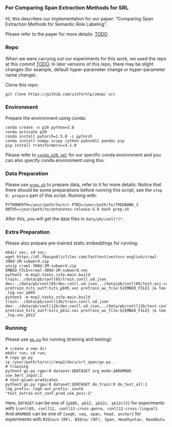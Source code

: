 ### For Comparing Span Extraction Methods for SRL

Hi, this describes our implementation for our paper: "Comparing Span Extraction Methods for Semantic Role Labeling".

Please refer to the paper for more details: [TODO]()

### Repo

When we were carrying out our experiments for this work, we used the repo at this commit [TODO](). In later versions of this repo, there may be slight changes (for example, default hyper-parameter change or hyper-parameter name change).

Clone this repo:
	
	git clone https://github.com/zzsfornlp/zmsp/ src

### Environment

Prepare the environment using conda:

	conda create -n p20 python=3.8
	conda activate p20
	conda install pytorch=1.5.0 -c pytorch
	conda install numpy scipy cython pybind11 pandas pip
	pip install transformers==3.1.0

Please refer to [`conda_p20.yml`](./conda_p20.yml) for our specific conda environment and you can also specify conda environment using this.

### Data Preparation

Please use [`prep.sh`](./prep.sh) to prepare data, refer to it for more details. Notice that there should be some preparations before running this script, see the `step 0: prepare` part of this script. Running with:

	PYTHONPATH=/your/path/to/src PTB3=/your/path/to/TREEBANK_3 ONTO5=/your/path/to/ontonotes-release-5.0 bash prep.sh

After this, you will get the data files in `data/pb/conll*/*`.

### Extra Preparation

Please also prepare pre-trained static embeddings for running:

	mkdir voc; cd voc;
	wget https://dl.fbaipublicfiles.com/fasttext/vectors-english/crawl-300d-2M-subword.zip
	unzip crawl-300d-2M-subword.zip
	EMBED_FILE=crawl-300d-2M-subword.vec
	python3 -m msp2.tasks.zsfp.main.build train:../data/pb/conll05/train.conll.ud.json dev:../data/pb/conll05/dev.conll.ud.json,../data/pb/conll05/test.wsj.conll.ud.json,../data/pb/conll05/test.brown.conll.ud.json pretrain_hits_outf:hits_pb05.vec pretrain_wv_file:${EMBED_FILE} |& tee _log.voc_pb05
	python3 -m msp2.tasks.zsfp.main.build train:../data/pb/conll12b/train.conll.ud.json dev:../data/pb/conll12b/dev.conll.ud.json,../data/pb/conll12b/test.conll.ud.json pretrain_hits_outf:hits_pb12.vec pretrain_wv_file:${EMBED_FILE} |& tee _log.voc_pb12

### Running

Please use [`go.py`](./go.py) for running (training and testing):

	# create a new dir
	mkdir run; cd run;
	# copy go.py
	cp /your/path/to/src//msp2/docs/srl_span/go.py .	
	# training
	python3 go.py rgpu:0 dataset:$DATASET arg_mode:$ARGMODE use_bert_input:1
	# test-given-predicates
	python3 go.py rgpu:0 dataset:$DATASET do_train:0 do_test_all:1 log_prefix:_logG out_prefix:_zoutG "test_extras:evt_conf.pred_use_posi:1"

Here, `DATASET` can be one of `{pb05, pb12, pb12c, pb12cl3}` for experiments with `{conll05, conll12, conll12-cross-genre, conll12-cross-lingual}`. And `ARGMODE` can be one of `{seq0, seq, span, head, anchor}` for experiments with `BIO(w/o CRF), BIO(w/ CRF), Span, HeadSyntax, HeadAuto`.

